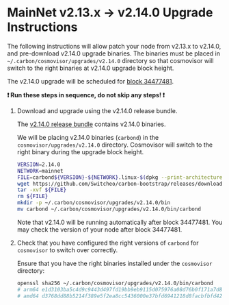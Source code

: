 # MainNet v2.13.x -> v2.14.0 Upgrade Instructions

The following instructions will allow patch your node from v2.13.x to v2.14.0, and pre-download v2.14.0 upgrade binaries. The binaries must be placed in `~/.carbon/cosmovisor/upgrades/v2.14.0` directory so that cosmovisor will switch to the right binaries at v2.14.0 upgrade block height.

The v2.14.0 upgrade will be scheduled for [block 34477481](https://scan.carbon.network).

**:exclamation: Run these steps in sequence, do not skip any steps! :exclamation:**

1. Download and upgrade using the v2.14.0 release bundle.

    The [v2.14.0 release bundle](https://github.com/Switcheo/carbon-bootstrap/releases/tag/v2.14.0) contains v2.14.0 binaries.

    We will be placing v2.14.0 binaries (`carbond`) in the `cosmovisor/upgrades/v2.14.0` directory. Cosmovisor will switch to the right binary during the upgrade block height.

    ```bash
    VERSION=2.14.0
    NETWORK=mainnet
    FILE=carbond${VERSION}-${NETWORK}.linux-$(dpkg --print-architecture).tar.gz
    wget https://github.com/Switcheo/carbon-bootstrap/releases/download/v${VERSION}/${FILE}
    tar -xvf ${FILE}
    rm ${FILE}
    mkdir -p ~/.carbon/cosmovisor/upgrades/v2.14.0/bin
    mv carbond ~/.carbon/cosmovisor/upgrades/v2.14.0/bin/carbond
    ```

    Note that v2.14.0 will be running automatically after block 34477481. You may check the version of your node after block 34477481.

2. Check that you have configured the right versions of `carbond` for `cosmovisor` to switch over correctly.

    Ensure that you have the right binaries installed under the `cosmovisor` directory:

    ```bash
    openssl sha256 ~/.carbon/cosmovisor/upgrades/v2.14.0/bin/carbond
    # arm64 e1d3103ba5c4d9c9443d497fd19bb9eb9115d075976a08d76b0f171a7d872e7e
    # amd64 d3768dd88b5214f389e5f2ea8cc5436000e37bfd6941218d8facbfbfd4270344
    ```
